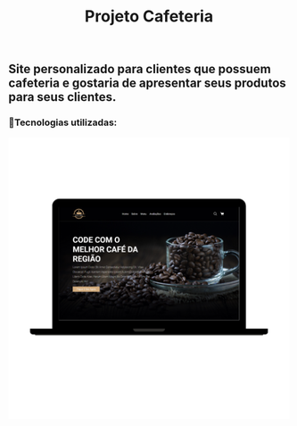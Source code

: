<div align=center>
<h1>Projeto Cafeteria</h1>
</div>
<br>
<h2>Site personalizado para clientes que possuem cafeteria e gostaria de apresentar seus produtos para seus clientes.</h2>
<h3>📌Tecnologias utilizadas:</h3>

<img src=https://raw.githubusercontent.com/SidemarOliveira/Projeto-Cafeteira/3ec592ce4d821a5459dc105a37e7695ffb5d61a6/assets/image%20cafe.png>
